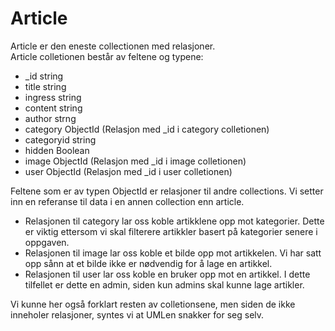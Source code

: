 # Article
Article er den eneste collectionen med relasjoner.  
Article colletionen består av feltene og typene:
* _id string
* title string
* ingress string
* content string
* author strng
* category ObjectId (Relasjon med _id i category colletionen)
* categoryid string
* hidden Boolean
* image ObjectId (Relasjon med _id i image colletionen)
* user ObjectId (Relasjon med _id i user colletionen)  

Feltene som er av typen ObjectId er relasjoner til andre collections. Vi setter inn en referanse til data i en annen collection enn article.  

* Relasjonen til category lar oss koble artikklene opp mot kategorier. Dette er viktig ettersom vi skal filterere artikkler basert på kategorier senere i oppgaven. 
* Relasjonen til image lar oss koble et bilde opp mot artikkelen. Vi har satt opp sånn at et bilde ikke er nødvendig for å lage en artikkel. 
* Relasjonen til user lar oss koble en bruker opp mot en artikkel. I dette tilfellet er dette en admin, siden kun admins skal kunne lage artikler. 

Vi kunne her også forklart resten av colletionsene, men siden de ikke inneholer relasjoner, syntes vi at UMLen snakker for seg selv. 